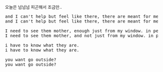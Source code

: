 ﻿오늘은 넘넘넘 피곤해서 조금만..
<pre>
and I can't help but feel like there, there are meant for me.
and I can't help but feel like there, there are meant for me.

I need to see them mother, enough just from my window. in person
I need to see them mother, and not just from my window. in person

i have to know what they are.
i have to know what they are.

you want go outside?
you want go outside?
</pre>